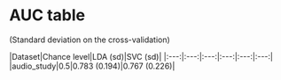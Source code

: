 # AUC table

(Standard deviation on the cross-validation)

|Dataset|Chance level|LDA (sd)|SVC (sd)|
|:---:|:---:|:---:|:---:|:---:|:---:|
|audio_study|0.5|0.783 (0.194)|0.767 (0.226)|
